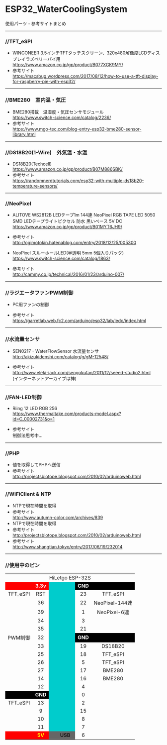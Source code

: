 # ESP32_WaterCoolingSystem

使用パーツ・参考サイトまとめ  

* * *

### //TFT_eSPI

-   WINGONEER 3.5インチTFTタッチスクリーン、320x480解像度LCDディスプレイラズベリーパイ用  
      <https://www.amazon.co.jp/gp/product/B077XGK9MY/>  
 -   参考サイト  
      <https://macsbug.wordpress.com/2017/08/12/how-to-use-a-tft-display-for-raspberry-pie-with-esp32/>  

* * *

### //BME280　室内温・気圧

-   BME280搭載　温湿度・気圧センサモジュール  
      <https://www.switch-science.com/catalog/2236/>  
 -   参考サイト  
      <https://www.mgo-tec.com/blog-entry-esp32-bme280-sensor-library.html>  

* * *

### //DS18B20(1-Wire)　外気温・水温

-   DS18B20(Techcell)  
      <https://www.amazon.co.jp/gp/product/B07M886SBK/>  
 -   参考サイト  
      <https://randomnerdtutorials.com/esp32-with-multiple-ds18b20-temperature-sensors/>  

* * *

### //NeoPixel

-   ALITOVE WS2812B LEDテープ1m 144連 NeoPixel RGB TAPE LED 5050 SMD LEDテープライトピクセル 防水 黒いベース 5V DC  
    https://www.amazon.co.jp/gp/product/B01MYT6JH9/
 -   参考サイト  
      <http://ogimotokin.hatenablog.com/entry/2018/12/25/005300>  

-   NeoPixel スルーホールLED(半透明 5mm 5個入りパック)  
    https://www.switch-science.com/catalog/1863/
 -   参考サイト  
      <http://cammy.co.jp/technical/2016/01/23/arduino-007/>  

* * *

### //ラジエータファンPWM制御

-  PC用ファンの制御

 -   参考サイト  
      <https://garretlab.web.fc2.com/arduino/esp32/lab/ledc/index.html>  

* * *
### //水流量センサ

-  SEN0217 - WaterFlowSensor 水流量センサ
   http://akizukidenshi.com/catalog/g/gM-12548/

 -   参考サイト  
     http://www.eleki-jack.com/sengokufan/2011/12/seeed-studio2.html  
     (インターネットアーカイブは神)

* * *
### //FAN-LED制御

-  Riing 12 LED RGB 256  
   https://www.thermaltake.com/products-model.aspx?id=C_00002731&o=1  

  -   参考サイト  
      制御法思考中...

* * *
### //PHP

-  値を取得してPHPへ送信
  -   参考サイト  
      http://projectsbiotope.blogspot.com/2010/02/arduinoweb.html

* * *
### //WiFiClient & NTP

-  NTPで現在時間を取得
  -   参考サイト  
      http://www.autumn-color.com/archives/839
-  NTPで現在時間を取得
  -   参考サイト  
      http://projectsbiotope.blogspot.com/2010/02/arduinoweb.html
  -   参考サイト  
      http://www.shangtian.tokyo/entry/2017/06/19/232014
* * *
### //使用中のピン

<table>
  <tbody>
    <tr>
      <td colspan="5" align="center">HiLetgo ESP-32S</td>
    </tr>
    <tr>
      <td bgcolor="#ff0000" align="center"></td>
      <td align="center" bgcolor="#ff0000"><font COLOR="#ffffff"><b>3.3v</b></font></td>
      <td rowspan="18" align="center" bgcolor="#00cccc"></td>
      <td align="center" bgcolor="#000000"><font COLOR="#ffffff"><b>GND</b></font></td>
      <td align="center" bgcolor="#000000"></td>
    </tr>
    <tr>
      <td align="center">TFT_eSPI</td>
      <td align="center">RST</td>
      <td align="center">23</td>
      <td align="center">TFT_eSPI</td>
    </tr>
    <tr>
      <td align="center"></td>
      <td align="center">36</td>
      <td align="center">22</td>
      <td align="center">NeoPixel-144連</td>
    </tr>
    <tr>
      <td align="center"></td>
      <td align="center">39</td>
      <td align="center">1</td>
      <td align="center">NeoPixel-6連</td>
    </tr>
    <tr>
      <td align="center"></td>
      <td align="center">34</td>
      <td align="center">3</td>
      <td align="center"></td>
    </tr>
    <tr>
      <td align="center"></td>
      <td align="center">35</td>
      <td align="center">21</td>
      <td align="center"></td>
    </tr>
    <tr>
      <td align="center">PWM制御</td>
      <td align="center">32</td>
      <td align="center" bgcolor="#000000"><font COLOR="#ffffff"><b>GND</b></font></td>
      <td align="center" bgcolor="#000000"></td>
    </tr>
    <tr>
      <td align="center"></td>
      <td align="center">33</td>
      <td align="center">19</td>
      <td align="center">DS18B20</td>
    </tr>
    <tr>
      <td align="center"></td>
      <td align="center">25</td>
      <td align="center">18</td>
      <td align="center">TFT_eSPI</td>
    </tr>
    <tr>
      <td align="center"></td>
      <td align="center">26</td>
      <td align="center">5</td>
      <td align="center">TFT_eSPI</td>
    </tr>
    <tr>
      <td align="center"></td>
      <td align="center">27</td>
      <td align="center">17</td>
      <td align="center">BME280</td>
    </tr>
    <tr>
      <td align="center"></td>
      <td align="center">14</td>
      <td align="center">16</td>
      <td align="center">BME280</td>
    </tr>
    <tr>
      <td align="center"></td>
      <td align="center">12</td>
      <td align="center">4</td>
      <td align="center"></td>
    </tr>
    <tr>
      <td align="center" bgcolor="#000000"></td>
      <td align="center" bgcolor="#000000"><font COLOR="#ffffff"><b>GND</b></font></td>
      <td align="center">0</td>
      <td align="center"></td>
    </tr>
    <tr>
      <td align="center">TFT_eSPI</td>
      <td align="center">13</td>
      <td align="center">2</td>
      <td align="center"></td>
    </tr>
    <tr>
      <td align="center"></td>
      <td align="center">9</td>
      <td align="center">15</td>
      <td align="center"></td>
    </tr>
    <tr>
      <td align="center"></td>
      <td align="center">10</td>
      <td align="center">8</td>
      <td align="center"></td>
    </tr>
    <tr>
      <td align="center"></td>
      <td align="center">11</td>
      <td align="center">7</td>
      <td align="center"></td>
    </tr>
    <tr>
      <td align="center" bgcolor="#ff0000"></td>
      <td align="center" bgcolor="#ff0000"><font COLOR="#ffff00"><b>5V</b></font></td>
      <td align="center" bgcolor="#666666"><b>　 USB　</b></td>
      <td align="center">6</td>
      <td align="center"></td>
    </tr>
  </tbody>
</table>
